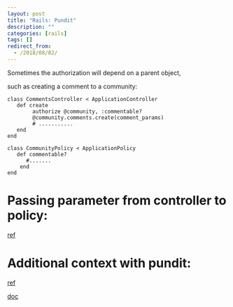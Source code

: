 ```yaml
---
layout: post
title: "Rails: Pundit"
description: ""
categories: [rails]
tags: []
redirect_from:
  - /2018/08/02/
---
```


Sometimes the authorization will depend on a parent object,

such as creating a comment to a community:
~~~~~~~
class CommentsController < ApplicationController
   def create
        authorize @community, :commentable?
        @community.comments.create(comment_params)
        # ...........
   end
end

class CommunityPolicy < ApplicationPolicy
   def commentable?
      #.......
    end
end
~~~~~~~~

# Passing parameter from controller to policy:
[ref](https://github.com/varvet/pundit/issues/140)

# Additional context with pundit:
[ref](https://stackoverflow.com/questions/28216678/pundit-policies-with-two-input-parameters)

[doc](https://github.com/varvet/pundit#additional-context)
